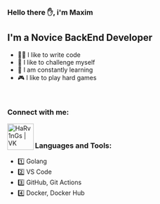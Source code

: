 ### Hello there ✋, i'm Maxim

## I'm a Novice BackEnd Developer
- 👨‍💻 I like to write code 
- 🌌 I like to challenge myself
- 🎉 I am constantly learning
- 🎮 I like to play hard games

<br />

### Connect with me:
[<img align="left" alt="HaRv1nGs | VK" width="60px" src="https://tkanitex.ru/wp-content/uploads/2024/11/vk-1536x869.png" />][vk]

<br /> 

### Languages and Tools:
- 1️⃣ Golang
- 2️⃣ VS Code
- 3️⃣ GitHub, Git Actions
- 4️⃣ Docker, Docker Hub


[vk]: https://vk.com/harv1ngs